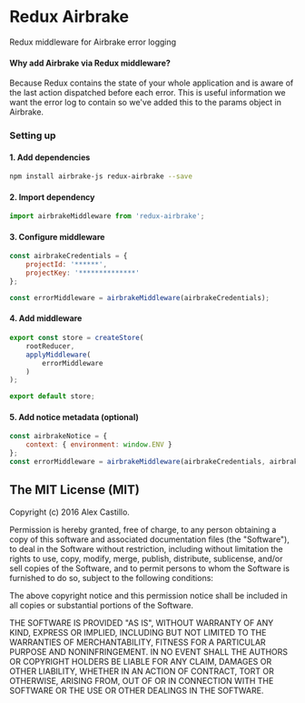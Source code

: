 # Redux Airbrake

Redux middleware for Airbrake error logging

#### Why add Airbrake via Redux middleware?
Because Redux contains the state of your whole application and is aware of the last action dispatched before each error. This is useful information we want the error log to contain so we've added this to the params object in Airbrake.

### Setting up

#### 1. Add dependencies
``` bash
npm install airbrake-js redux-airbrake --save
```

#### 2. Import dependency
``` js
import airbrakeMiddleware from 'redux-airbrake';
```

#### 3. Configure middleware
``` js
const airbrakeCredentials = {
    projectId: '******',
    projectKey: '**************'
};

const errorMiddleware = airbrakeMiddleware(airbrakeCredentials);
```

#### 4. Add middleware
``` js
export const store = createStore(
    rootReducer,
    applyMiddleware(
        errorMiddleware
    )
);

export default store;
```

#### 5. Add notice metadata (optional)

``` js
const airbrakeNotice = {
    context: { environment: window.ENV }
};
const errorMiddleware = airbrakeMiddleware(airbrakeCredentials, airbrakeNotice);
```

## The MIT License (MIT)

Copyright (c) 2016 Alex Castillo.

Permission is hereby granted, free of charge, to any person obtaining a copy
of this software and associated documentation files (the "Software"), to deal
in the Software without restriction, including without limitation the rights
to use, copy, modify, merge, publish, distribute, sublicense, and/or sell
copies of the Software, and to permit persons to whom the Software is
furnished to do so, subject to the following conditions:

The above copyright notice and this permission notice shall be included in all
copies or substantial portions of the Software.

THE SOFTWARE IS PROVIDED "AS IS", WITHOUT WARRANTY OF ANY KIND, EXPRESS OR
IMPLIED, INCLUDING BUT NOT LIMITED TO THE WARRANTIES OF MERCHANTABILITY,
FITNESS FOR A PARTICULAR PURPOSE AND NONINFRINGEMENT. IN NO EVENT SHALL THE
AUTHORS OR COPYRIGHT HOLDERS BE LIABLE FOR ANY CLAIM, DAMAGES OR OTHER
LIABILITY, WHETHER IN AN ACTION OF CONTRACT, TORT OR OTHERWISE, ARISING FROM,
OUT OF OR IN CONNECTION WITH THE SOFTWARE OR THE USE OR OTHER DEALINGS IN THE
SOFTWARE.